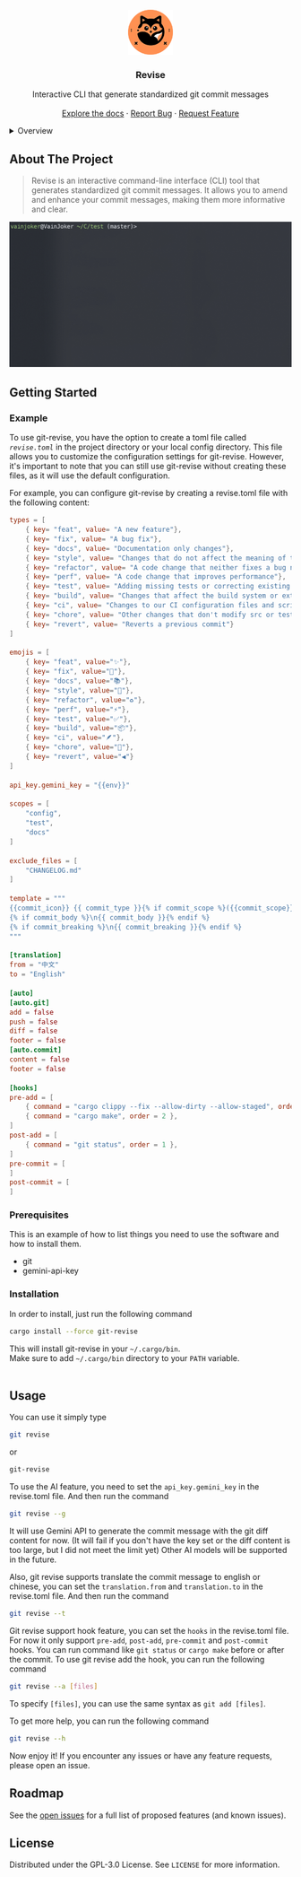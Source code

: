 <!-- PROJECT LOGO -->
<br />
<div align="center">
  <a href="https://github.com/vainjoker/revise">
    <img src="assets/logo.png" alt="Logo" width="80" height="80">
  </a>

<h3 align="center">Revise</h3>

  <p align="center">
    Interactive CLI that generate standardized git commit messages
    <br />
    <br />
    <a href="https://github.com/vainjoker/revise">Explore the docs</a>
    ·
    <a href="https://github.com/vainjoker/revise/issues">Report Bug</a>
    ·
    <a href="https://github.com/vainjoker/revise/issues">Request Feature</a>
  </p>
</div>



<!-- TABLE OF CONTENTS -->
<details>
  <summary>Overview</summary>
  <ol>
    <li>
      <a href="#about-the-project">About The Project</a>
    </li>
    <li>
      <a href="#getting-started">Getting Started</a>
      <ul>
        <li><a href="#example">Example</a></li>
        <li><a href="#prerequisites">Prerequisites</a></li>
        <li><a href="#installation">Installation</a></li>
      </ul>
    </li>
    <li><a href="#usage">Usage</a></li>
    <li><a href="#roadmap">Roadmap</a></li>
    <li><a href="#license">License</a></li>
  </ol>
</details>

<!-- ABOUT THE PROJECT -->
## About The Project

>Revise is an interactive command-line interface (CLI) tool that generates standardized git commit messages. It allows you to amend and enhance your commit messages, making them more informative and clear.

![Demo](./assets/demo.gif)


<!-- GETTING STARTED -->
## Getting Started

### Example
To use git-revise, you have the option to create a toml file called *`revise.toml`* in the project directory or your local config directory. This file allows you to customize the configuration settings for git-revise. However, it's important to note that you can still use git-revise without creating these files, as it will use the default configuration.

For example, you can configure git-revise by creating a revise.toml file with the following content:

```toml
types = [
    { key= "feat", value= "A new feature"},
    { key= "fix", value= "A bug fix"},
    { key= "docs", value= "Documentation only changes"},
    { key= "style", value= "Changes that do not affect the meaning of the code"},
    { key= "refactor", value= "A code change that neither fixes a bug nor adds a feature"},
    { key= "perf", value= "A code change that improves performance"},
    { key= "test", value= "Adding missing tests or correcting existing tests"},
    { key= "build", value= "Changes that affect the build system or external dependencies"},
    { key= "ci", value= "Changes to our CI configuration files and scripts"},
    { key= "chore", value= "Other changes that don't modify src or test files"},
    { key= "revert", value= "Reverts a previous commit"}
]

emojis = [
    { key= "feat", value="✨"},
    { key= "fix", value="🐛"},
    { key= "docs", value="📚"},
    { key= "style", value="🎨"},
    { key= "refactor", value="♻️"},
    { key= "perf", value="⚡️"},
    { key= "test", value="✅"},
    { key= "build", value="📦️"},
    { key= "ci", value="🪶"},
    { key= "chore", value="🔨"},
    { key= "revert", value="◀️"}
]

api_key.gemini_key = "{{env}}"

scopes = [
    "config",
    "test",
    "docs"
]

exclude_files = [
    "CHANGELOG.md"
]

template = """
{{commit_icon}} {{ commit_type }}{% if commit_scope %}({{commit_scope}}){% endif %}{% if commit_breaking %}{{commit_breaking_symbol}}{% endif %}: {{ commit_subject }}{% if commit_issue %}({{commit_issue}}){% endif %}   
{% if commit_body %}\n{{ commit_body }}{% endif %}
{% if commit_breaking %}\n{{ commit_breaking }}{% endif %}
"""

[translation]
from = "中文"
to = "English"

[auto]
[auto.git]
add = false
push = false
diff = false
footer = false
[auto.commit]
content = false
footer = false

[hooks]
pre-add = [
    { command = "cargo clippy --fix --allow-dirty --allow-staged", order = 1 },
    { command = "cargo make", order = 2 },
]
post-add = [
    { command = "git status", order = 1 },
]
pre-commit = [
]
post-commit = [
]

```

### Prerequisites

This is an example of how to list things you need to use the software and how to install them.
* git
* gemini-api-key

### Installation
In order to install, just run the following command

```sh
cargo install --force git-revise
```

This will install git-revise in your `~/.cargo/bin`.<br>
Make sure to add `~/.cargo/bin` directory to your `PATH` variable.<br>
<br>

<!-- USAGE EXAMPLES -->
## Usage

You can use it simply type
```sh
git revise
```
or

```sh
git-revise
```

To use the AI feature, you need to set the `api_key.gemini_key` in the revise.toml file. And then run the command

```sh
git revise --g 
```

It will use Gemini API to generate the commit message with the git diff content for now. (It will fail if you don't have the key set or the diff content is too large, but I did not meet the limit yet) Other AI models will be supported in the future.

Also, git revise supports translate the commit message to english or chinese, you can set the `translation.from` and `translation.to` in the revise.toml file. And then run the command

```sh
git revise --t
```

Git revise support hook feature, you can set the `hooks` in the revise.toml file. For now it only support `pre-add`, `post-add`, `pre-commit` and `post-commit` hooks. You can run command like `git status` or `cargo make` before or after the commit. To use git revise add the hook, you can run the following command

```sh
git revise --a [files]
```

To specify `[files]`, you can use the same syntax as `git add [files]`.

To get more help, you can run the following command
```sh
git revise --h
```

Now enjoy it! If you encounter any issues or have any feature requests, please open an issue.

<!-- ROADMAP -->
## Roadmap

See the [open issues](https://github.com/vainjoker/revise/issues) for a full list of proposed features (and known issues).


<!-- LICENSE -->
## License

Distributed under the GPL-3.0 License. See `LICENSE` for more information.